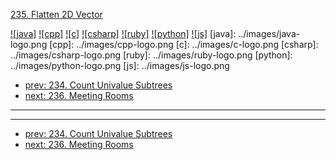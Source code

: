 [235. Flatten 2D Vector](https://leetcode.com/problems/flatten-2d-vector/)

[![java]](../java/235-flatten-2d-vector.md)
[![cpp]](../cpp/235-flatten-2d-vector.md)
[![c]](../c/235-flatten-2d-vector.md)
[![csharp]](../csharp/235-flatten-2d-vector.md)
[![ruby]](../ruby/235-flatten-2d-vector.md)
[![python]](../python/235-flatten-2d-vector.md)
[![js]](../js/235-flatten-2d-vector.md)
[java]: ../images/java-logo.png
[cpp]: ../images/cpp-logo.png
[c]: ../images/c-logo.png
[csharp]: ../images/csharp-logo.png
[ruby]: ../images/ruby-logo.png
[python]: ../images/python-logo.png
[js]: ../images/js-logo.png

- [prev: 234. Count Univalue Subtrees](234-count-univalue-subtrees.md)
- [next: 236. Meeting Rooms](236-meeting-rooms.md)

---


---

- [prev: 234. Count Univalue Subtrees](234-count-univalue-subtrees.md)
- [next: 236. Meeting Rooms](236-meeting-rooms.md)
